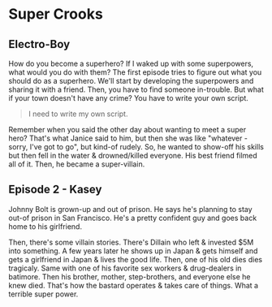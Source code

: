 # Super Crooks

## Electro-Boy

How do you become a superhero? If I waked up with some superpowers, what would you do with them? The first episode tries to figure out what you should do as a superhero. We'll start by developing the superpowers and sharing it with a friend. Then, you have to find someone in-trouble. But what if your town doesn't have any crime? You have to write your own script.

> I need to write my own script.&#x20;

Remember when you said the other day about wanting to meet a super hero? That's what Janice said to him, but then she was like "whatever - sorry, I've got to go", but kind-of rudely. So, he wanted to show-off his skills but then fell in the water & drowned/killed everyone. His best friend filmed all of it. Then, he became a super-villain.



## Episode 2 - Kasey

Johnny Bolt is grown-up and out of prison. He says he's planning to stay out-of prison in San Francisco. He's a pretty confident guy and goes back home to his girlfriend.&#x20;

Then, there's some villain stories. There's Dillain who left & invested $5M into something. A few years later he shows up in Japan & gets himself and gets a girlfriend in Japan & lives the good life. Then, one of his old dies dies tragicaly. Same with one of his favorite sex workers & drug-dealers in batimore. Then his brother, mother, step-brothers, and everyone else he knew died. That's how the bastard operates & takes care of things. What a terrible super power.&#x20;
